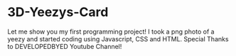 # 3D-Yeezys-Card
Let me show you my first programming project! I took a png photo of a yeezy and started coding using Javascript, CSS and HTML. 
Special Thanks to DEVELOPEDBYED Youtube Channel!
